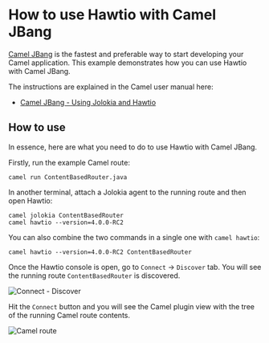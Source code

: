 # How to use Hawtio with Camel JBang

[Camel JBang](https://camel.apache.org/manual/camel-jbang.html) is the fastest and preferable way to start developing your Camel application. This example demonstrates how you can use Hawtio with Camel JBang.

The instructions are explained in the Camel user manual here:

- [Camel JBang - Using Jolokia and Hawtio](https://camel.apache.org/manual/camel-jbang.html#_using_jolokia_and_hawtio)

## How to use

In essence, here are what you need to do to use Hawtio with Camel JBang.

Firstly, run the example Camel route:

```console
camel run ContentBasedRouter.java
```

In another terminal, attach a Jolokia agent to the running route and then open Hawtio:

```console
camel jolokia ContentBasedRouter
camel hawtio --version=4.0.0-RC2
```

You can also combine the two commands in a single one with `camel hawtio`:

```console
camel hawtio --version=4.0.0-RC2 ContentBasedRouter
```

Once the Hawtio console is open, go to `Connect` -> `Discover` tab. You will see the running route `ContentBasedRouter` is discovered.

![Connect - Discover](./img/connect-discover.png)

Hit the `Connect` button and you will see the Camel plugin view with the tree of the running Camel route contents.

![Camel route](./img/camel-route.png)
